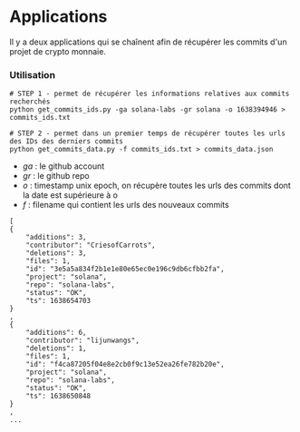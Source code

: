 # Applications

Il y a deux applications qui se chaînent afin de récupérer les commits d'un projet de crypto monnaie.


### Utilisation
```
# STEP 1 - permet de récupérer les informations relatives aux commits recherchés
python get_commits_ids.py -ga solana-labs -gr solana -o 1638394946 > commits_ids.txt

# STEP 2 - permet dans un premier temps de récupérer toutes les urls des IDs des derniers commits
python get_commits_data.py -f commits_ids.txt > commits_data.json
```
 * *ga* : le github account
 * *gr* : le github repo
 * *o* : timestamp unix epoch, on récupère toutes les urls des commits dont la date est supérieure à o
 * *f* : filename qui contient les urls des nouveaux commits

```
[
{
    "additions": 3,
    "contributor": "CriesofCarrots",
    "deletions": 3,
    "files": 1,
    "id": "3e5a5a834f2b1e1e80e65ec0e196c9db6cfbb2fa",
    "project": "solana",
    "repo": "solana-labs",
    "status": "OK",
    "ts": 1638654703
}
,
{
    "additions": 6,
    "contributor": "lijunwangs",
    "deletions": 1,
    "files": 1,
    "id": "f4ca87205f04e8e2cb0f9c13e52ea26fe782b20e",
    "project": "solana",
    "repo": "solana-labs",
    "status": "OK",
    "ts": 1638650848
}
,
...
```